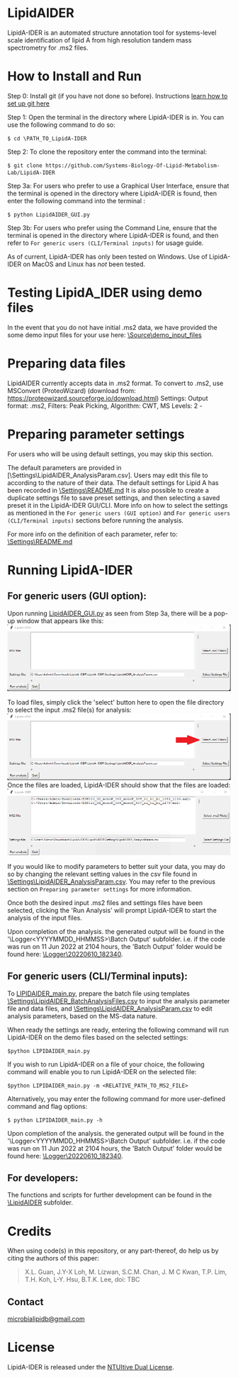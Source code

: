 # LipidAIDER

LipidA-IDER is an automated structure annotation tool for systems-level scale identification of lipid A from high resolution tandem mass spectrometry for .ms2 files.

# How to Install and Run

Step 0: Install git (if you have not done so before). Instructions [learn how to set up git here](https://github.com/git-guides/install-git)

Step 1: Open the terminal in the directory where LipidA-IDER is in. You can use the following command to do so:
~~~
$ cd \PATH_TO_LipidA-IDER
~~~

Step 2: To clone the repository enter the command into the terminal:
~~~
$ git clone https://github.com/Systems-Biology-Of-Lipid-Metabolism-Lab/LipidA-IDER
~~~

Step 3a: For users who prefer to use a Graphical User Interface, ensure that the terminal is opened in the directory where LipidA-IDER is found, then enter the following command into the terminal :
~~~
$ python LipidAIDER_GUI.py
~~~

Step 3b: For users who prefer using the Command Line, ensure that the terminal is opened in the directory where LipidA-IDER is found, and then refer to `For generic users (CLI/Terminal inputs)` for usage guide.

As of current, LipidA-IDER has only been tested on Windows. Use of LipidA-IDER on MacOS and Linux has *not* been tested. 

# Testing LipidA_IDER using demo files
In the event that you do not have initial .ms2 data, we have provided the some demo input files for your use here: [\Source\demo_input_files](/Source/demo_input_files) 

# Preparing data files
LipidAIDER currently accepts data in .ms2 format. To convert to .ms2, use MSConvert (ProteoWizard) (download from: https://proteowizard.sourceforge.io/download.html)
Settings: Output format: .ms2, Filters: Peak Picking, Algorithm: CWT, MS Levels: 2 - 

# Preparing parameter settings
For users who will be using default settings, you may skip this section.

The default parameters are provided in [\Settings\LipidAIDER_AnalysisParam.csv]. 
Users may edit this file to according to the nature of their data. The default settings for Lipid A has been recorded in [\Settings\README.md](/Settings/README.md)
It is also possible to create a duplicate settings file to save preset settings, and then selecting a saved preset it in the LipidA-IDER GUI/CLI. More info on how to select the settings as mentioned in the `For generic users (GUI option)` and `For generic users (CLI/Terminal inputs)` sections before running the analysis. 

For more info on the definition of each parameter, refer to: [\Settings\README.md](/Settings/README.md) 

# Running LipidA-IDER
## For generic users (GUI option):
Upon running [LipidAIDER_GUI.py](LipidAIDER_GUI.py) as seen from Step 3a, there will be a pop-up window that appears like this:
<br><img src='/images/init_ss.png' width="800" height="150">


To load files, simply click the 'select' button here to open the file directory to select the input .ms2 file(s) for analysis:
<br><img src='/images/load_ms2.png' width="800" height="150"><br>
Once the files are loaded, LipidA-IDER should show that the files are loaded:
<br><img src='/images/selected_files.png' width="800" height="150"><br>

If you would like to modify parameters to better suit your data, you may do so by changing the relevant setting values in the csv file found in [\Settings\LipidAIDER_AnalysisParam.csv](/Settings/LipidAIDER_AnalysisParam.csv). 
You may refer to the previous section on `Preparing parameter settings` for more information. 

Once both the desired input .ms2 files and settings files have been selected, clicking the 'Run Analysis' will prompt LipidA-IDER to start the analysis of the input files.

Upon completion of the analysis. the generated output will be found in the '\Logger\<YYYYMMDD_HHMMSS>\Batch Output' subfolder. 
i.e. if the code was run on 11 Jun 2022 at 2104 hours, the 'Batch Output' folder would be found here: [\Logger\20220610_182340](Logger/20220611_210413).

## For generic users (CLI/Terminal inputs):
To [LIPIDAIDER_main.py](LIPIDAIDER_main.py), prepare the batch file using templates [\Settings\LipidAIDER_BatchAnalysisFiles.csv](/Settings/LipidAIDER_BatchAnalysisFiles.csv) to input the analysis parameter file and data files, and [\Settings\LipidAIDER_AnalysisParam.csv](/Settings/LipidAIDER_AnalysisParam.csv) to edit analysis parameters, based on the MS-data nature. 

When ready the settings are ready, entering the following command will run LipidA-IDER on the demo files based on the selected settings: 
~~~
$python LIPIDAIDER_main.py
~~~

If you wish to run LipidA-IDER on a file of your choice, the following command will enable you to run LipidA-IDER on the selected file:
~~~
$python LIPIDAIDER_main.py -m <RELATIVE_PATH_TO_MS2_FILE>
~~~

Alternatively, you may enter the following command for more user-defined command and flag options:
~~~
$ python LIPIDAIDER_main.py -h
~~~ 

Upon completion of the analysis. the generated output will be found in the '\Logger\<YYYYMMDD_HHMMSS>\Batch Output' subfolder. 
i.e. if the code was run on 11 Jun 2022 at 2104 hours, the 'Batch Output' folder would be found here: [\Logger\20220610_182340](Logger/20220611_210413).

## For developers:
The functions and scripts for further development can be found in the [\LipidAIDER](/LipidAIDER) subfolder. 

# Credits
When using code(s) in this repository, or any part-thereof, do help us by citing the authors of this paper:
>X.L. Guan,
>J.Y-X Loh,
>M. Lizwan,
>S.C.M. Chan,
>J. M C Kwan,
>T.P. Lim,
>T.H. Koh,
>L-Y. Hsu,
>B.T.K. Lee,
doi: TBC

## Contact
microbialipidb@gmail.com

# License
LipidA-IDER is released under the [NTUItive Dual License](LICENSE.txt).
